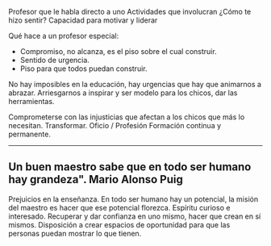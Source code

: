 Profesor que le habla directo a uno
Actividades que involucran
¿Cómo te hizo sentir?
Capacidad para motivar y liderar

Qué hace a un profesor especial:
- Compromiso, no alcanza, es el piso sobre el cual construir.
- Sentido de urgencia.
- Piso para que todos puedan construir.

No hay imposibles en la educación, hay urgencias que hay que animarnos a abrazar.
Arriesgarnos a inspirar y ser modelo para los chicos, dar las herramientas.

Comprometerse con las injusticias que afectan a los chicos que más lo necesitan.
Transformar.
Oficio / Profesión
Formación continua y permanente.

--------------------------------
## Un buen maestro sabe que en todo ser humano hay grandeza". Mario Alonso Puig

Prejuicios en la enseñanza.
En todo ser humano hay un potencial, la misión del maestro es hacer que ese potencial florezca.
Espíritu curioso e interesado.
Recuperar y dar confianza en uno mismo, hacer que crean en sí mismos.
Disposición a crear espacios de oportunidad para que las personas puedan mostrar lo que tienen.